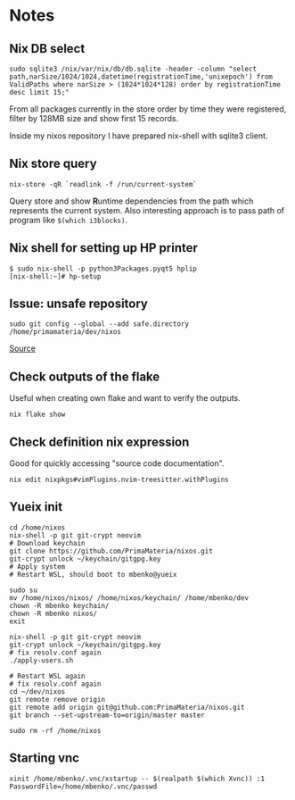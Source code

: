 # Notes

## Nix DB select

```
sudo sqlite3 /nix/var/nix/db/db.sqlite -header -column "select path,narSize/1024/1024,datetime(registrationTime,'unixepoch') from ValidPaths where narSize > (1024*1024*128) order by registrationTime desc limit 15;"
```

From all packages currently in the store order by time they were registered, filter by 128MB size and show first 15 records.

Inside my nixos repository I have prepared nix-shell with sqlite3 client.

## Nix store query

```
nix-store -qR `readlink -f /run/current-system`
```

Query store and show **R**untime dependencies from the path which represents the current system.
Also interesting approach is to pass path of program like `$(which i3blocks)`.

## Nix shell for setting up HP printer

```
$ sudo nix-shell -p python3Packages.pyqt5 hplip
[nix-shell:~]# hp-setup
```

## Issue: unsafe repository

```
sudo git config --global --add safe.directory /home/primamateria/dev/nixos
```

[Source](https://github.com/NixOS/nixpkgs/issues/169193)


## Check outputs of the flake

Useful when creating own flake and want to verify the outputs.

```
nix flake show
```

## Check definition nix expression

Good for quickly accessing "source code documentation".

```
nix edit nixpkgs#vimPlugins.nvim-treesitter.withPlugins
```

## Yueix init

```
cd /home/nixos
nix-shell -p git git-crypt neovim
# Download keychain
git clone https://github.com/PrimaMateria/nixos.git
git-crypt unlock ~/keychain/gitgpg.key
# Apply system
# Restart WSL, should boot to mbenko@yueix

sudo su
mv /home/nixos/nixos/ /home/nixos/keychain/ /home/mbenko/dev
chown -R mbenko keychain/
chown -R mbenko nixos/
exit

nix-shell -p git git-crypt neovim
git-crypt unlock ~/keychain/gitgpg.key
# fix resolv.conf again
./apply-users.sh

# Restart WSL again
# fix resolv.conf again
cd ~/dev/nixos
git remote remove origin
git remote add origin git@github.com:PrimaMateria/nixos.git
git branch --set-upstream-to=origin/master master

sudo rm -rf /home/nixos
```

## Starting vnc

```
xinit /home/mbenko/.vnc/xstartup -- $(realpath $(which Xvnc)) :1 PasswordFile=/home/mbenko/.vnc/passwd
```
